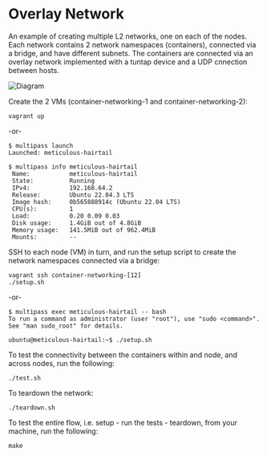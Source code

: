 # Overlay Network

An example of creating multiple L2 networks, one on each of the nodes. Each network contains
2 network namespaces (containers), connected via a bridge, and have different subnets. The 
containers are connected via an overlay network implemented with a tuntap device and a UDP
cnnection between hosts.

![Diagram](./diagram.jpg)

Create the 2 VMs (container-networking-1 and container-networking-2):

```
vagrant up
```

-or-

```
$ multipass launch
Launched: meticulous-hairtail

$ multipass info meticulous-hairtail
 Name:           meticulous-hairtail
 State:          Running
 IPv4:           192.168.64.2
 Release:        Ubuntu 22.04.3 LTS
 Image hash:     0b565888914c (Ubuntu 22.04 LTS)
 CPU(s):         1
 Load:           0.20 0.09 0.03
 Disk usage:     1.4GiB out of 4.8GiB
 Memory usage:   141.5MiB out of 962.4MiB
 Mounts:         --
```

SSH to each node (VM) in turn, and run the setup script to create the network namespaces connected via a bridge: 

```
vagrant ssh container-networking-[12]
./setup.sh
```

-or-

```
$ multipass exec meticulous-hairtail -- bash
To run a command as administrator (user "root"), use "sudo <command>".
See "man sudo_root" for details.

ubuntu@meticulous-hairtail:~$ ./setup.sh
```

To test the connectivity between the containers within and node, and across nodes, run the following:

```
./test.sh
```

To teardown the network:

```
./teardown.sh
```

To test the entire flow, i.e. setup - run the tests - teardown, from your machine, run the following:

```
make
```
